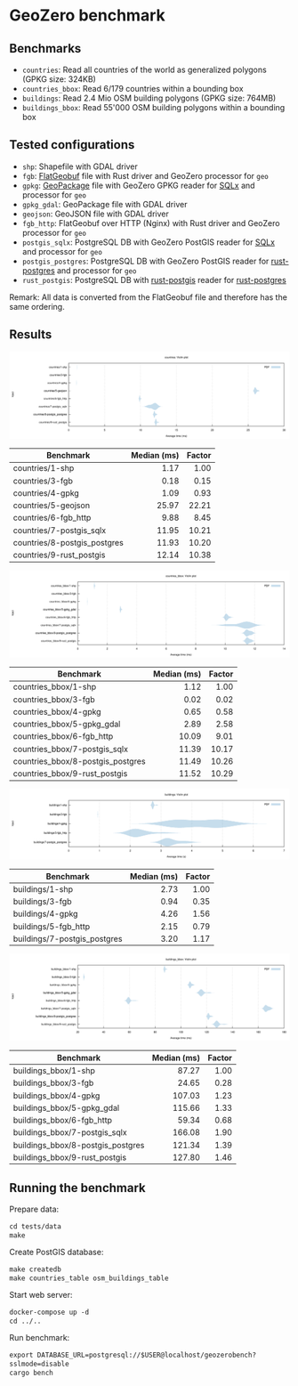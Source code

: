 # GeoZero benchmark

## Benchmarks

* `countries`: Read all countries of the world as generalized polygons (GPKG size: 324KB)
* `countries_bbox`: Read 6/179 countries within a bounding box
* `buildings`: Read 2.4 Mio OSM building polygons (GPKG size: 764MB)
* `buildings_bbox`: Read 55'000 OSM building polygons within a bounding box

## Tested configurations


*  `shp`: Shapefile with GDAL driver
*  `fgb`: [FlatGeobuf](https://bjornharrtell.github.io/flatgeobuf/) file with Rust driver and GeoZero processor for `geo`
*  `gpkg`: [GeoPackage](https://www.geopackage.org/) file with GeoZero GPKG reader for [SQLx](https://github.com/launchbadge/sqlx) and processor for `geo`
*  `gpkg_gdal`: GeoPackage file with GDAL driver
*  `geojson`: GeoJSON file with GDAL driver
*  `fgb_http`: FlatGeobuf over HTTP (Nginx) with Rust driver and GeoZero processor for `geo`
*  `postgis_sqlx`: PostgreSQL DB with GeoZero PostGIS reader for [SQLx](https://github.com/launchbadge/sqlx) and processor for `geo`
*  `postgis_postgres`: PostgreSQL DB with GeoZero PostGIS reader for [rust-postgres](https://github.com/sfackler/rust-postgres) and processor for `geo`
*  `rust_postgis`: PostgreSQL DB with [rust-postgis](https://github.com/andelf/rust-postgis) reader for [rust-postgres](https://github.com/sfackler/rust-postgres)

Remark: All data is converted from the FlatGeobuf file and therefore has the same ordering.

## Results

![countries](./results/200619/countries/violin.svg)

| Benchmark | Median (ms) | Factor |
| --------- | ----------: | -----: |
| countries/1-shp | 1.17 | 1.00 |
| countries/3-fgb | 0.18 | 0.15 |
| countries/4-gpkg | 1.09 | 0.93 |
| countries/5-geojson | 25.97 | 22.21 |
| countries/6-fgb_http | 9.88 | 8.45 |
| countries/7-postgis_sqlx | 11.95 | 10.21 |
| countries/8-postgis_postgres | 11.93 | 10.20 |
| countries/9-rust_postgis | 12.14 | 10.38 |

![countries_bbox](./results/200619/countries_bbox/violin.svg)

| Benchmark | Median (ms) | Factor |
| --------- | ----------: | -----: |
| countries_bbox/1-shp | 1.12 | 1.00 |
| countries_bbox/3-fgb | 0.02 | 0.02 |
| countries_bbox/4-gpkg | 0.65 | 0.58 |
| countries_bbox/5-gpkg_gdal | 2.89 | 2.58 |
| countries_bbox/6-fgb_http | 10.09 | 9.01 |
| countries_bbox/7-postgis_sqlx | 11.39 | 10.17 |
| countries_bbox/8-postgis_postgres | 11.49 | 10.26 |
| countries_bbox/9-rust_postgis | 11.52 | 10.29 |

![buildings](./results/200619/buildings/violin.svg)

| Benchmark | Median (ms) | Factor |
| --------- | ----------: | -----: |
| buildings/1-shp | 2.73 | 1.00 |
| buildings/3-fgb | 0.94 | 0.35 |
| buildings/4-gpkg | 4.26 | 1.56 |
| buildings/5-fgb_http | 2.15 | 0.79 |
| buildings/7-postgis_postgres | 3.20 | 1.17 |

![buildings_bbox](./results/200619/buildings_bbox/violin.svg)

| Benchmark | Median (ms) | Factor |
| --------- | ----------: | -----: |
| buildings_bbox/1-shp | 87.27 | 1.00 |
| buildings_bbox/3-fgb | 24.65 | 0.28 |
| buildings_bbox/4-gpkg | 107.03 | 1.23 |
| buildings_bbox/5-gpkg_gdal | 115.66 | 1.33 |
| buildings_bbox/6-fgb_http | 59.34 | 0.68 |
| buildings_bbox/7-postgis_sqlx | 166.08 | 1.90 |
| buildings_bbox/8-postgis_postgres | 121.34 | 1.39 |
| buildings_bbox/9-rust_postgis | 127.80 | 1.46 |


## Running the benchmark

Prepare data:

    cd tests/data
    make

Create PostGIS database:

    make createdb
    make countries_table osm_buildings_table

Start web server:

    docker-compose up -d
    cd ../..

Run benchmark:

    export DATABASE_URL=postgresql://$USER@localhost/geozerobench?sslmode=disable
    cargo bench
